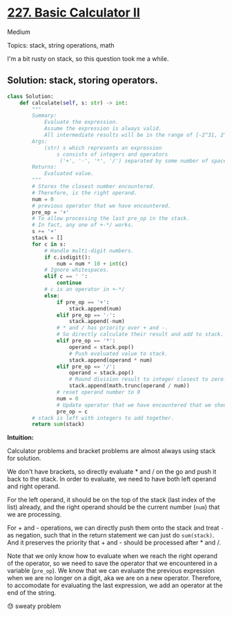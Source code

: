 # [227. Basic Calculator II](https://leetcode.com/problems/basic-calculator-ii/)

Medium

Topics: stack, string operations, math

I'm a bit rusty on stack, so this question took me a while.

## Solution: stack, storing operators.

```python
class Solution:
    def calculate(self, s: str) -> int:
        """
        Summary:
            Evaluate the expression.
            Assume the expression is always valid.
            All intermediate results will be in the range of [-2^31, 2^31-1].
        Args:
            (str) s which represents an expression
                s consists of integers and operators
                 ('+', '-', '*', '/') separated by some number of spaces.
        Returns:
            Evaluated value.
        """
        # Stores the closest number encountered. 
        # Therefore, is the right operand.
        num = 0
        # previous operator that we have encountered.
        pre_op = '+'
        # To allow processing the last pre_op in the stack.
        # In fact, any one of +-*/ works.
        s += '+'
        stack = []
        for c in s:
            # Handle multi-digit numbers.
            if c.isdigit():
                num = num * 10 + int(c)
            # Ignore whitespaces.
            elif c == ' ':
                continue
            # c is an operator in +-*/
            else:
                if pre_op == '+':
                    stack.append(num)
                elif pre_op == '-':
                    stack.append(-num)
                # * and / has priority over + and -.
                # So directly calculate their result and add to stack.
                elif pre_op == '*':
                    operand = stack.pop()
                    # Push evaluated value to stack.
                    stack.append(operand * num)
                elif pre_op == '/':
                    operand = stack.pop()
                    # Round division result to integer closest to zero.
                    stack.append(math.trunc(operand / num))
                # reset operand number to 0
                num = 0
                # Update operator that we have encountered that we should work with.
                pre_op = c
        # stack is left with integers to add together.
        return sum(stack)
```



**Intuition:** 

Calculator problems and bracket problems are almost always using stack for solution.

We don't have brackets, so directly evaluate * and / on the go and push it back to the stack. In order to evaluate, we need to have both left operand and right operand. 

For the left operand, it should be on the top of the stack (last index of the list) already, and the right operand should be the current number (`num`) that we are processing.

For + and - operations, we can directly push them onto the stack and treat `-` as negation, such that in the return statement we can just do `sum(stack)`. And it preserves the priority that + and - should be processed after * and /.

Note that we only know how to evaluate when we reach the right operand of the operator, so we need to save the operator that we encountered in a variable (`pre_op`). We know that we can evaluate the previous expression when we are no longer on a digit, aka we are on a  new operator. Therefore, to accomodate for evaluating the last expression, we add an operator at the end of the string.

:sweat: sweaty problem 